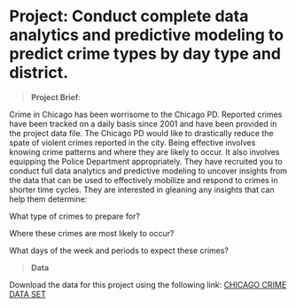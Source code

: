 # Project: Conduct complete data analytics and predictive modeling to predict crime types by day type and district.



> **Project Brief**:  

Crime in Chicago has been worrisome to the Chicago PD. Reported crimes have been tracked on a daily basis since 2001 and have been provided in the project data file. The Chicago PD would like to drastically reduce the spate of violent crimes reported in the city. 
Being effective involves knowing crime patterns and where they are likely to occur. 
It also involves equipping the Police Department appropriately. 
They have recruited you to conduct full data analytics and predictive modeling to uncover insights from the data that can be used to effectively mobilize and respond to crimes in shorter time cycles. 
They are interested in gleaning any insights that can help them determine:
<p>What type of crimes to prepare for?</p>
<p>Where these crimes are most likely to occur?</p> 
<p>What days of the week and periods to expect these crimes?</p>

>**Data**

Download the data for this project using the following link:  <a href="https://mega.nz/file/uipTiYiZ#-CGR-AxZbGPYaNP_KUdqdpYoX6i8UfbIk4bz8xgF7Vs">CHICAGO CRIME DATA SET</a>


